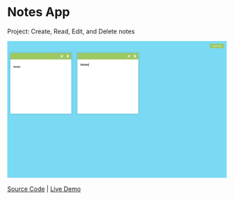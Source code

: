 # Notes App

Project: Create, Read, Edit, and Delete notes

![cover](cover.png)

[Source Code](./README.md) | [Live Demo](https://josephgattuso.github.io/js-projects/notes-ap/index)

